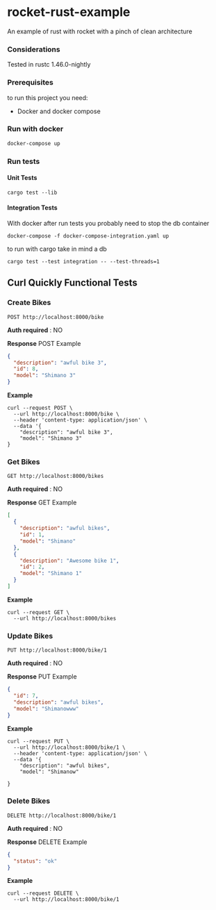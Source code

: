 # rocket-rust-example
An example of rust with rocket with a pinch of clean architecture

### Considerations
Tested in rustc 1.46.0-nightly

### Prerequisites

to run this project you need:
* Docker and docker compose

### Run with docker

```bash
docker-compose up
```

### Run tests

#### Unit Tests

```console
cargo test --lib
```

#### Integration Tests

With docker after run tests you probably need to stop the db container

```console
docker-compose -f docker-compose-integration.yaml up
```

to run with cargo take in mind a db

 ```console
cargo test --test integration -- --test-threads=1
 ```

## Curl Quickly Functional Tests

### Create Bikes

`POST http://localhost:8000/bike`

**Auth required** : NO

**Response** POST Example

```json
{
  "description": "awful bike 3",
  "id": 8,
  "model": "Shimano 3"
}
```

**Example**

```console
curl --request POST \
  --url http://localhost:8000/bike \
  --header 'content-type: application/json' \
  --data '{
	"description": "awful bike 3",
	"model": "Shimano 3"
}
```

### Get Bikes

`GET http://localhost:8000/bikes`

**Auth required** : NO

**Response** GET Example

```json
[
  {
    "description": "awful bikes",
    "id": 1,
    "model": "Shimano"
  },
  {
    "description": "Awesome bike 1",
    "id": 2,
    "model": "Shimano 1"
  }
]
```

**Example**

```console
curl --request GET \
  --url http://localhost:8000/bikes
```

### Update Bikes

`PUT http://localhost:8000/bike/1`

**Auth required** : NO

**Response** PUT Example

```json
{
  "id": 7,
  "description": "awful bikes",
  "model": "Shimanowww"
}
```

**Example**

```console
curl --request PUT \
  --url http://localhost:8000/bike/1 \
  --header 'content-type: application/json' \
  --data '{
	"description": "awful bikes",
	"model": "Shimanow"
	
}
```

### Delete Bikes

`DELETE http://localhost:8000/bike/1`

**Auth required** : NO

**Response** DELETE Example

```json
{
  "status": "ok"
}
```

**Example**

```console
curl --request DELETE \
  --url http://localhost:8000/bike/1
```
